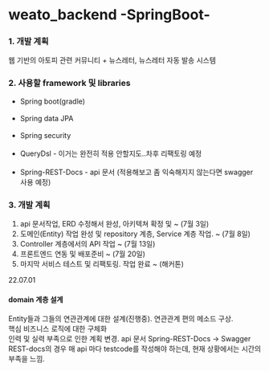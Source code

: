 # weato_backend   -SpringBoot-


### 1. 개발 계획
웹 기반의 아토피 관련 커뮤니티 + 뉴스레터, 뉴스레터 자동 발송 시스템

### 2. 사용할 framework 및 libraries
<ul>
<li>Spring boot(gradle)</li><br>
<li>Spring data JPA</li><br>
<li>Spring security</li><br>
<li>QueryDsl - 이거는 완전히 적용 안할지도..차후 리팩토링 예정</li><br>
<li>Spring-REST-Docs - api 문서 (적용해보고 좀 익숙해지지 않는다면 swagger 사용 예정)</li>
</ul>

### 3. 개발 계획
<ol>
<li>api 문서작업, ERD 수정해서 완성, 아키텍쳐 확정 및  ~ (7월 3일)</li>
<li>도메인(Entity) 작업 완성 및 repository 계층, Service 계층 작업. ~ (7월 8일)</li>
<li>Controller 계층에서의 API 작업 ~ (7월 13일)</li>
<li>프론트엔드 연동 및 배포준비 ~ (7월 20일)</li>
<li>마지막 서비스 테스트 및 리팩토링. 작업 완료  ~ (해커톤)</li>
</ol>


22.07.01
#### domain 계층 설계<br>
Entity들과 그들의 연관관계에 대한 설계(진행중). 연관관계 편의 메소드 구상.<br>
핵심 비즈니스 로직에 대한 구체화<br>
인력 및 실력 부족으로 인한 계획 변경. api 문서 Spring-REST-Docs -> Swagger<br>
REST-docs의 경우 매 api 마다 testcode를 작성해야 하는데, 현재 상황에서는 시간의 부족을 느낌.<br>

